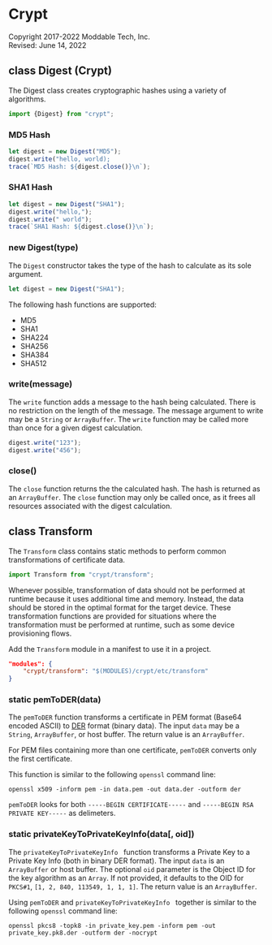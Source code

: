 # Crypt
Copyright 2017-2022 Moddable Tech, Inc.<BR>
Revised: June 14, 2022


<a id="digest"></a>
## class Digest (Crypt)

The Digest class creates cryptographic hashes using a variety of algorithms.


```js
import {Digest} from "crypt";
```

### MD5 Hash


```js
let digest = new Digest("MD5");
digest.write("hello, world);
trace(`MD5 Hash: ${digest.close()}\n`);
```

### SHA1 Hash

```js
let digest = new Digest("SHA1");
digest.write("hello,");
digest.write(" world");
trace(`SHA1 Hash: ${digest.close()}\n`);
```

### new Digest(type)

The `Digest` constructor takes the type of the hash to calculate as its sole argument.

```js
let digest = new Digest("SHA1");
```

The following hash functions are supported:

* MD5
* SHA1
* SHA224
* SHA256
* SHA384
* SHA512

### write(message)

The `write` function adds a message to the hash being calculated. There is no restriction on the length of the message. The message argument to write may be a `String` or `ArrayBuffer`. The `write` function may be called more than once for a given digest calculation.

```js
digest.write("123");
digest.write("456");
```

### close()

The `close` function returns the the calculated hash. The hash is returned as an `ArrayBuffer`. The `close` function may only be called once, as it frees all resources associated with the digest calculation.

<!-- 11/7/2017 BSF
We should probably document the reset function here with an example.
-->

<!-- 11/7/2017 BSF
There are also blockSize and outputSize accessor/getter functions in addition to process and update helper functions. Should those be documented here?
-->

<!-- 11/7/2017 BSF
BlockCipher, StreamCipher and Mode classes need to be documented. They are used in the cryptblockcipher example app.
-->

<a id="transform"></a>
## class Transform

The `Transform` class contains static methods to perform common transformations of certificate data.

```js
import Transform from "crypt/transform";
```

Whenever possible, transformation of data should not be performed at runtime because it uses additional time and memory. Instead, the data should be stored in the optimal format for the target device. These transformation functions are provided for situations where the transformation must be performed at runtime, such as some device provisioning flows.

Add the `Transform` module in a manifest to use it in a project.

```json
"modules": {
	"crypt/transform": "$(MODULES)/crypt/etc/transform"
}
```

<a id="transform-pemToDER"></a>
### static pemToDER(data)

The `pemToDER` function transforms a certificate in PEM format (Base64 encoded ASCII) to [DER](https://en.wikipedia.org/wiki/X.690#DER_encoding) format (binary data). The input `data` may be a `String`, `ArrayBuffer`, or host buffer. The return value is an `ArrayBuffer`.

For PEM files containing more than one certificate, `pemToDER` converts only the first certificate.

This function is similar to the following `openssl` command line:

```
openssl x509 -inform pem -in data.pem -out data.der -outform der
```

`pemToDER` looks for both `-----BEGIN CERTIFICATE-----` and `-----BEGIN RSA PRIVATE KEY-----` as delimeters.

<a id="transform-privateKeyToPrivateKeyInfo"></a>
### static privateKeyToPrivateKeyInfo(data[, oid])

The `privateKeyToPrivateKeyInfo ` function transforms a Private Key to a Private Key Info (both in binary DER format). The input `data` is an `ArrayBuffer` or host buffer. The optional `oid` parameter is the Object ID for the key algorithm as an `Array`. If not provided, it defaults to the OID for `PKCS#1`, `[1, 2, 840, 113549, 1, 1, 1]`. The return value is an `ArrayBuffer`.

Using `pemToDER` and `privateKeyToPrivateKeyInfo ` together is similar to the following `openssl` command line:

```
openssl pkcs8 -topk8 -in private_key.pem -inform pem -out private_key.pk8.der -outform der -nocrypt
```
